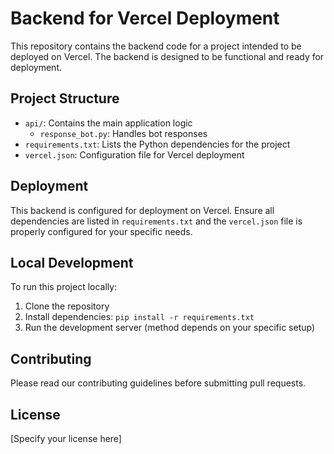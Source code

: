 # Backend for Vercel Deployment

This repository contains the backend code for a project intended to be deployed on Vercel. The backend is designed to be functional and ready for deployment.

## Project Structure

- `api/`: Contains the main application logic
  - `response_bot.py`: Handles bot responses
- `requirements.txt`: Lists the Python dependencies for the project
- `vercel.json`: Configuration file for Vercel deployment

## Deployment

This backend is configured for deployment on Vercel. Ensure all dependencies are listed in `requirements.txt` and the `vercel.json` file is properly configured for your specific needs.

## Local Development

To run this project locally:

1. Clone the repository
2. Install dependencies: `pip install -r requirements.txt`
3. Run the development server (method depends on your specific setup)

## Contributing

Please read our contributing guidelines before submitting pull requests.

## License

[Specify your license here]
